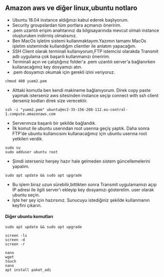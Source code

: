 ## Amazon aws ve diğer linux,ubuntu notlaro

- Ubuntu 18.04 instance aldığınızı kabul ederek başlıyorum.
- Security groupslardan tüm portlara açmanızı öneririm.
- .pem uzantılı erişim anahtarınız da bilgisayarınıda mevcut olmalı instance oluşturuken indirmiş olmalısınız.
- Ben MacOs işletim sistemi kullanmaktayım.Yazımın tamamı MacOs işletim sisteminde kullandığım clientler ile anlatım yapacağım.
- SSH Client olarak terminali kullanıyorum,FTP istemcisi olarakda Transmit adlı uygulama çok başarılı kullanmanızı öneririm.
- Terminali açın ve çalıştığınız folder'a .pem uzantılı server'a bağlanırken kullanacağımız key dosyamızı atın.
- .pem dosyamızı okumak için gerekli izini veriyoruz.
```
chmod 400 yuem2.pem
```
- Alttaki komutla ben kendi makineme bağlanıyorum. Direk copy paste yapmak isterseniz aws sitesinden instance seçip connect with ssh client derseniz kodları direk size verecektir.
```
ssh -i "yuem2.pem" ubuntu@ec2-35-156-208-112.eu-central-1.compute.amazonaws.com
```
- Serverımıza başarılı bir şekilde bağlandık.
- İlk komut ile ubuntu userından root userına geçiş yaptık. Daha sonra FTP'de ubuntu kullanıcısını kullanacağımız için ubuntu userına root yetkileri verdik.
```
sudo su
sudo adduser ubuntu root
```
- Şimdi isterseniz herşey hazır hale gelmeden sistem güncellemelerini yapalım.
```
sudo apt update && sudo apt upgrade
```
- Bu işlem biraz uzun sürebilir,bittikten sonra Transmit uygulamamızı açıp IP adresi ile ilgili server'ı ekleyip key dosyamızı gösterelim. user olarak ubuntu seçin.
- İşte her şey için hazırsınız. Sunucuyu istediğiniz şekilde kullanmanın keyfini çıkarın.

#### Diğer ubuntu komutları
```
sudo apt update && sudo apt upgrade

screen -ls
screen -d 
screen -r

nano 
wget
touch
nano
apt install paket_adi

```